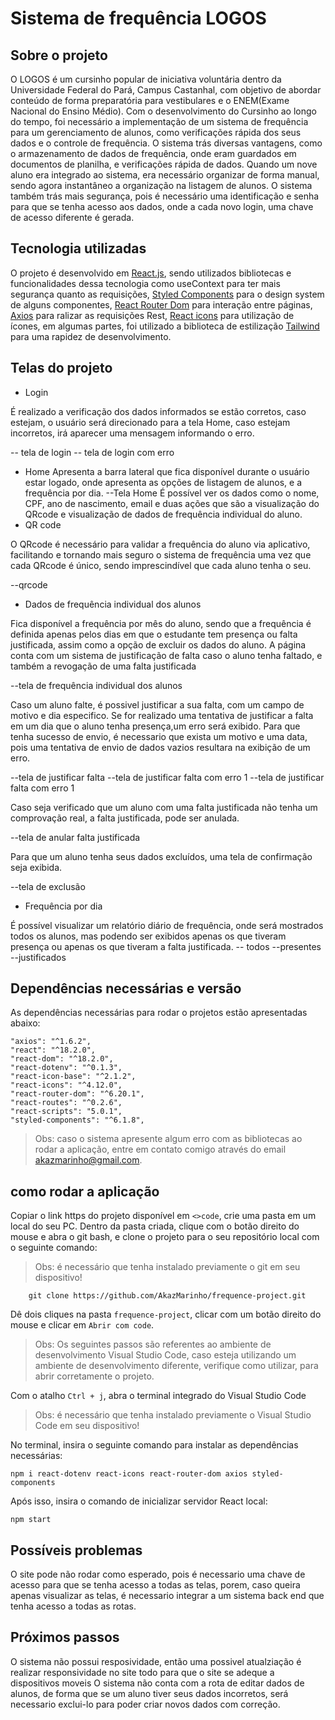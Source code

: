 # Sistema de frequência LOGOS

## Sobre o projeto

O LOGOS  é um cursinho popular de iniciativa voluntária dentro da Universidade Federal do Pará, Campus Castanhal, com objetivo de abordar conteúdo de forma preparatória para vestibulares e o ENEM(Exame Nacional do Ensino Médio). Com o desenvolvimento do Cursinho ao longo do tempo, foi necessário a implementação de um sistema de frequência para um gerenciamento de alunos, como verificações rápida dos seus dados e o controle de frequência.
O sistema trás diversas vantagens, como o armazenamento de dados de frequência, onde eram guardados em documentos de planilha, e verificações rápida de dados.  Quando um nove aluno era integrado ao sistema, era necessário organizar de forma manual, sendo agora instantâneo a organização na listagem de alunos. 
O sistema também trás mais segurança, pois é necessário uma identificação e senha para que se tenha acesso aos dados, onde a cada novo login, uma chave de acesso diferente é gerada.

## Tecnologia utilizadas

O projeto é desenvolvido em [React.js](https://react.dev/), sendo utilizados bibliotecas e funcionalidades dessa tecnologia como useContext para ter mais segurança quanto as requisições, [Styled Components](https://styled-components.com/) para o design system de alguns componentes, [React Router Dom](https://reactrouter.com/en/main) para interação entre páginas, [Axios](https://axios-http.com/) para ralizar as requisições Rest, [React icons](https://react-icons.github.io/react-icons/) para utilização de ícones, em algumas partes, foi utilizado a biblioteca de estilização [Tailwind](https://tailwindcss.com/) para uma rapidez de desenvolvimento.
## Telas do projeto
- Login

É realizado a verificação dos dados informados se estão corretos, caso estejam, o usuário será direcionado para a tela Home, caso estejam incorretos, irá aparecer uma mensagem informando o erro.

-- tela de login
-- tela de login com erro

- Home
Apresenta a barra lateral que fica disponível durante o usuário estar logado, onde apresenta as opções de listagem de alunos, e  a frequência por dia.
--Tela Home
É possível ver os dados como o nome, CPF, ano de nascimento, email e duas ações que são a visualização do QRcode e visualização de dados de frequência individual do aluno.
- QR code

O QRcode é necessário para validar a frequência do aluno via aplicativo, facilitando e tornando mais seguro o sistema de frequência uma vez que cada QRcode é único, sendo imprescindível que cada aluno tenha o seu.

--qrcode

- Dados de frequência individual dos alunos

Fica disponível a frequência por mês do aluno, sendo que a frequência é definida apenas pelos dias em que o estudante tem presença ou falta justificada, assim como a opção de excluir os dados do aluno. A página conta com um sistema de justificação de falta caso o aluno tenha faltado, e também a revogação de uma falta justificada

--tela de  frequência individual dos alunos

Caso um aluno falte, é possivel justificar a sua falta, com um campo de motivo e dia especifico. Se for realizado uma tentativa de justificar a falta em um dia que o aluno tenha presença,um erro será exibido. Para que tenha sucesso de envio, é necessario que exista um motivo e uma data, pois uma tentativa de envio de dados vazios resultara na exibição de um erro.

--tela de justificar falta
--tela de justificar falta com erro 1
--tela de justificar falta com erro 1

Caso seja verificado que um aluno com uma falta justificada não tenha um comprovação real, a falta justificada, pode ser anulada.

--tela de anular falta justificada

Para que um aluno tenha seus dados excluídos, uma tela de confirmação seja exibida.

--tela de exclusão

- Frequência por dia

É possível visualizar um relatório diário de frequência, onde será mostrados todos os alunos, mas podendo ser exibidos apenas os que tiveram presença ou apenas os que tiveram a falta justificada.
-- todos
--presentes
--justificados

## Dependências necessárias e versão

As dependências necessárias para rodar o projetos estão apresentadas abaixo:

    "axios": "^1.6.2",
	"react": "^18.2.0",
	"react-dom": "^18.2.0",
	"react-dotenv": "^0.1.3",
	"react-icon-base": "^2.1.2",
	"react-icons": "^4.12.0",
	"react-router-dom": "^6.20.1",
	"react-routes": "^0.2.6",
	"react-scripts": "5.0.1",
	"styled-components": "^6.1.8",

> Obs: caso o sistema apresente algum erro com as bibliotecas ao rodar a aplicação, entre em contato comigo através do email akazmarinho@gmail.com. 
 
## como rodar a aplicação

Copiar o link https do projeto disponível em `<>code`, crie uma pasta em um local do seu PC. Dentro da pasta criada, clique com o botão direito do mouse e abra o git bash, e clone o projeto para o seu repositório local com o seguinte comando:

> Obs: é necessário que tenha instalado previamente o git em seu dispositivo!

		git clone https://github.com/AkazMarinho/frequence-project.git
		
Dê dois cliques na pasta `frequence-project`, clicar com um botão direito do mouse e clicar em `Abrir com code`.

> Obs: Os seguintes passos são referentes ao ambiente de desenvolvimento Visual Studio Code, caso esteja utilizando um ambiente de desenvolvimento diferente, verifique como utilizar, para abrir corretamente o projeto.

Com o atalho `Ctrl + j`, abra o terminal integrado do Visual Studio Code

> Obs: é necessário que tenha instalado previamente o Visual Studio Code em seu dispositivo!

No terminal, insira o seguinte comando para instalar as dependências necessárias:

	npm i react-dotenv react-icons react-router-dom axios styled-components

Após isso, insira o comando de inicializar servidor React local:

	npm start
	
## Possíveis problemas 

O site pode não rodar como esperado, pois é necessario uma chave de acesso para que se tenha acesso a todas as telas, porem, caso queira apenas visualizar as telas, é necessario integrar a um sistema back end que tenha acesso a todas as rotas.

## Próximos passos

O sistema não possui resposividade, então uma possivel atualziação é realizar responsividade no site todo para que o site se adeque a dispositivos moveis
O sistema não conta com a rota de editar dados de alunos, de forma que se um aluno tiver seus dados incorretos, será necessario exclui-lo para poder criar novos dados com correção.
